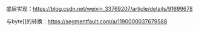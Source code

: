 底层实现：https://blog.csdn.net/weixin_33769207/article/details/91699678

与byte[]的转换：https://segmentfault.com/a/1190000037679588
